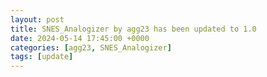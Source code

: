 ```yaml
---
layout: post
title: SNES_Analogizer by agg23 has been updated to 1.0
date: 2024-05-14 17:45:00 +0000
categories: [agg23, SNES_Analogizer]
tags: [update]
---
```



